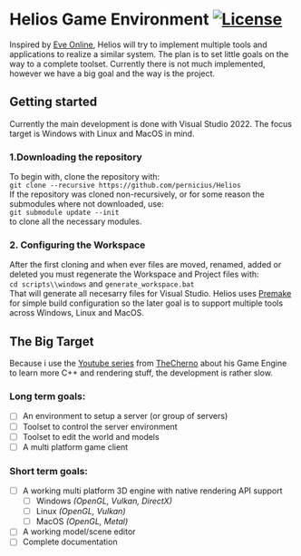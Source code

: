 # Helios Game Environment [![License](https://img.shields.io/github/license/pernicius/Helios.svg)](https://github.com/pernicius/Helios/blob/main/LICENSE.md)

Inspired by [Eve Online](https://www.eveonline.com/), Helios will try to implement multiple tools and applications to realize a similar system. The plan is to set little goals on the way to a complete toolset. Currently there is not much implemented, however we have a big goal and the way is the project.

## Getting started
Currently the main development is done with Visual Studio 2022. The focus target is Windows with Linux and MacOS in mind.

### 1.Downloading the repository
To begin with, clone the repository with:<br>
`git clone --recursive https://github.com/pernicius/Helios`<br>
If the repository was cloned non-recursively, or for some reason the submodules where not downloaded, use:<br>
`git submodule update --init`<br>
to clone all the necessary modules.

### 2. Configuring the Workspace
After the first cloning and when ever files are moved, renamed, added or deleted you must regenerate the Workspace and Project files with:<br>
`cd scripts\\windows` and `generate_workspace.bat`<br>
That will generate all necesarry files for Visual Studio. Helios uses [Premake](https://premake.github.io/) for simple build configuration so the later goal is to support multiple tools across Windows, Linux and MacOS. 

## The Big Target
Because i use the [Youtube series](https://thecherno.com/engine) from [TheCherno](https://www.youtube.com/user/TheChernoProject) about his Game Engine to learn more C++ and rendering stuff, the development is rather slow.

### Long term goals:
- [ ] An environment to setup a server (or group of servers)
- [ ] Toolset to control the server environment
- [ ] Toolset to edit the world and models
- [ ] A multi platform game client

### Short term goals:
- [ ] A working multi platform 3D engine with native rendering API support
  - [ ] Windows *(OpenGL, Vulkan, DirectX)*
  - [ ] Linux *(OpenGL, Vulkan)*
  - [ ] MacOS *(OpenGL, Metal)*
- [ ] A working model/scene editor
- [ ] Complete documentation
